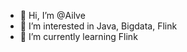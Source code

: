 - 👋 Hi, I’m @Ailve
- 👀 I’m interested in Java, Bigdata, Flink
- 🌱 I’m currently learning Flink

<!---
AilveGei/AilveGei is a ✨ special ✨ repository because its `README.md` (this file) appears on your GitHub profile.
You can click the Preview link to take a look at your changes.
--->
